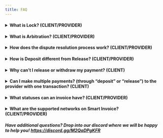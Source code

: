 ```yaml
---
title: FAQ
---
```


<h4><details>
<summary> What is Lock? (CLIENT/PROVIDER) </summary>

<!-- <p>&nbsp;</p> -->

###### Lock is a feature that allows clients and providers to lock the funds deposited into their smart invoice, triggering arbitration.

###### If the client loses confidence in the provider at any time or the provider under delivers on their promise, the client may lock any remaining funds in smart invoice so they cannot be released or withdrawn.

###### Alternatively, if the client has not released funds after a milestone is complete, the provider may lock any remaining funds in smart invoice.

</details></h4>

<h4><details>
<summary> What is Arbitration? (CLIENT/PROVIDER) </summary>

<!-- <p>&nbsp;</p> -->

###### Arbitration is triggered by either the client or provider locking funds held by their smart invoice. Arbitration is the process of resolving a dispute between a client and a provider, and it is facilitated by a third-party adjudicator.

</details></h4>

<h4><details>
<summary> How does the dispute resolution process work? (CLIENT/PROVIDER) </summary>

<!-- <p>&nbsp;</p> -->

###### Lock triggers the arbitration provider (i.e., LexDAO or Custom) to review and resolve the dispute.

###### Based on their review, the arbitration provider will determine which party should receive "x" amount of funds, and will send a transaction to smart invoice that transfers the appropriate amount to each party.

</details></h4>

<h4><details>
<summary>How is Deposit different from Release? (CLIENT/PROVIDER)</summary>

<!-- <p>&nbsp;</p> -->

###### Deposit is a function that allows the client to deposit funds into the milestone(s), and before or after the milestone is completed, the client can use the release function to release the funds to the provider for their service. In order to release funds, the client must first make a deposit!

</details></h4>

<h4><details>
<summary>Why can’t I release or withdraw my payment? (CLIENT)</summary>

<!-- <p>&nbsp;</p> -->

###### In order to release or withdraw your payment, first you will want to navigate to "view existing invoice" and check the status shown in the right column next to your smart invoice. If the status of your smart invoice shows:

1. Awaiting deposit - this means you need to make a deposit, following your deposit you will be able to release payment
2. In dispute - You will not be able to release/withdraw payment until the dispute is resolved
3. Safety valve withdrawal date passed

</details></h4>

<h4><details>
<summary>Can I make multiple payments? (through “deposit” or “release”) to the provider with one transaction? (CLIENT)</summary>

<!-- <p>&nbsp;</p> -->

###### Yes, you can execute one transaction for all milestone deposits and releases respectivley.

</details></h4>

<h4><details>
<summary>What statuses can an invoice have? (CLIENT/PROVIDER)</summary>

<!-- <p>&nbsp;</p> -->

1. Awaiting Deposit
2. Funded
3. Completed
4. Expired
5. In dispute

</details></h4>

<h4><details>
<summary>What are the supported networks on Smart Invoice? (CLIENT/PROVIDER)</summary>

<!-- <p>&nbsp;</p> -->

1. Ethereum Mainnet
2. xDai Chain
3. Rinkeby Testnet

</details></h4>

##### Have additional questions? Drop into our discord where we will be happy to help you! https://discord.gg/M2QaDPgKFR
